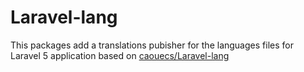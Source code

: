 # Laravel-lang

This packages add a translations pubisher for the languages files for Laravel 5 application based on [caouecs/Laravel-lang](https://github.com/caouecs/Laravel-lang)